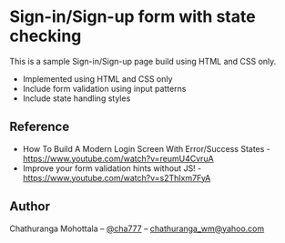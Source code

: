 # Sign-in/Sign-up form with state checking

This is a sample Sign-in/Sign-up page build using HTML and CSS only.

- Implemented using HTML and CSS only
- Include form validation using input patterns
- Include state handling styles

## Reference

- How To Build A Modern Login Screen With Error/Success States - https://www.youtube.com/watch?v=reumU4CvruA
- Improve your form validation hints without JS! - https://www.youtube.com/watch?v=s2ThIxm7FyA

## Author

Chathuranga Mohottala – [@cha777](https://github.com/cha777) – chathuranga_wm@yahoo.com
